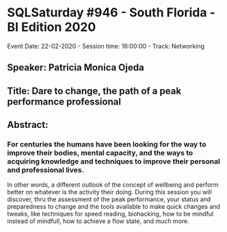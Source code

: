 # SQLSaturday #946 - South Florida - BI Edition 2020
Event Date: 22-02-2020 - Session time: 16:00:00 - Track: Networking
## Speaker: Patricia Monica Ojeda
## Title: Dare to change, the path of a peak performance professional
## Abstract:
### For centuries the humans have been looking for the way to improve their bodies, mental capacity, and the ways to acquiring knowledge and techniques to improve their personal and professional lives.
In other words, a different outlook of the concept of wellbeing and perform better on whatever is the activity their doing.
During this session you will discover, thru the assessment of the peak performance, your status and preparedness to change and the tools available to make quick changes and tweaks, like techniques for speed reading, biohacking, how to be mindful instead of mindfull, how to achieve a flow state, and much more.
